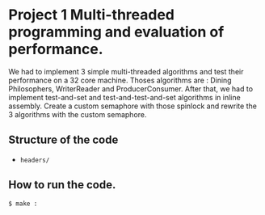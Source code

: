 # Project 1 Multi-threaded programming and evaluation of performance.

We had to implement 3 simple multi-threaded algorithms and test their performance on a 32 core machine. Thoses algorithms are : Dining Philosophers, 
WriterReader and ProducerConsumer. After that, we had to implement test-and-set and test-and-test-and-set algorithms in inline assembly. 
Create a custom semaphore with those spinlock and rewrite the 3 algorithms with the custom semaphore.
## Structure of the code
- `headers/`
## How to run the code.
 
```bash
$ make : 
```
